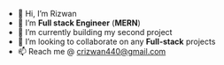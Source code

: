 - 👋 Hi, I’m Rizwan
- 👀 I’m **Full stack Engineer** (**MERN**)
- 🌱 I’m currently building my second project
- 💞️ I’m looking to collaborate on any **Full-stack** projects
- 📫 Reach me @ crizwan440@gmail.com

<!---
rizwanc018/rizwanc018 is a ✨ special ✨ repository because its `README.md` (this file) appears on your GitHub profile.
You can click the Preview link to take a look at your changes.
--->
